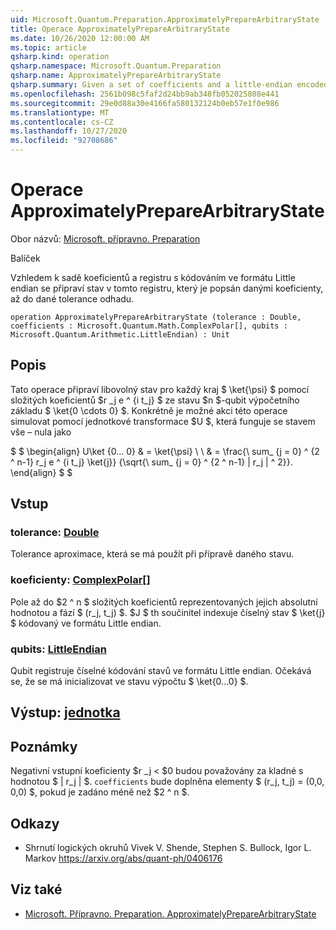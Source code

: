 ```yaml
---
uid: Microsoft.Quantum.Preparation.ApproximatelyPrepareArbitraryState
title: Operace ApproximatelyPrepareArbitraryState
ms.date: 10/26/2020 12:00:00 AM
ms.topic: article
qsharp.kind: operation
qsharp.namespace: Microsoft.Quantum.Preparation
qsharp.name: ApproximatelyPrepareArbitraryState
qsharp.summary: Given a set of coefficients and a little-endian encoded quantum register, prepares an state on that register described by the given coefficients, up to a given approximation tolerance.
ms.openlocfilehash: 2561b098c5faf2d24bb9ab348fb052025808e441
ms.sourcegitcommit: 29e0d88a30e4166fa580132124b0eb57e1f0e986
ms.translationtype: MT
ms.contentlocale: cs-CZ
ms.lasthandoff: 10/27/2020
ms.locfileid: "92708686"
---
```

# <a name="approximatelypreparearbitrarystate-operation"></a>Operace ApproximatelyPrepareArbitraryState

Obor názvů: [Microsoft. přípravno. Preparation](xref:Microsoft.Quantum.Preparation)

Balíček [](https://nuget.org/packages/)


Vzhledem k sadě koeficientů a registru s kódováním ve formátu Little endian se připraví stav v tomto registru, který je popsán danými koeficienty, až do dané tolerance odhadu.

```qsharp
operation ApproximatelyPrepareArbitraryState (tolerance : Double, coefficients : Microsoft.Quantum.Math.ComplexPolar[], qubits : Microsoft.Quantum.Arithmetic.LittleEndian) : Unit
```


## <a name="description"></a>Popis

Tato operace připraví libovolný stav pro každý kraj $ \ket{\psi} $ pomocí složitých koeficientů $r _j e ^ {i t_j} $ ze stavu $n $-qubit výpočetního základu $ \ket{0 \cdots 0} $.
Konkrétně je možné akci této operace simulovat pomocí jednotkové transformace $U $, která funguje se stavem vše – nula jako

$ $ \begin{align} U\ket {0... 0} & = \ket{\psi} \\ \\ & = \frac{\ sum_ {j = 0} ^ {2 ^ n-1} r_j e ^ {i t_j} \ket{j}} {\sqrt{\ sum_ {j = 0} ^ {2 ^ n-1} | r_j | ^ 2}}.
\end{align} $ $

## <a name="input"></a>Vstup

### <a name="tolerance--double"></a>tolerance: [Double](xref:microsoft.quantum.lang-ref.double)

Tolerance aproximace, která se má použít při přípravě daného stavu.


### <a name="coefficients--complexpolar"></a>koeficienty: [ComplexPolar](xref:Microsoft.Quantum.Math.ComplexPolar)[]

Pole až do $2 ^ n $ složitých koeficientů reprezentovaných jejich absolutní hodnotou a fází $ (r_j, t_j) $. $J $ th součinitel indexuje číselný stav $ \ket{j} $ kódovaný ve formátu Little endian.


### <a name="qubits--littleendian"></a>qubits: [LittleEndian](xref:Microsoft.Quantum.Arithmetic.LittleEndian)

Qubit registruje číselné kódování stavů ve formátu Little endian. Očekává se, že se má inicializovat ve stavu výpočtu $ \ket{0...0} $.



## <a name="output--unit"></a>Výstup: [jednotka](xref:microsoft.quantum.lang-ref.unit)



## <a name="remarks"></a>Poznámky

Negativní vstupní koeficienty $r _j < $0 budou považovány za kladné s hodnotou $ | r_j | $. `coefficients` bude doplněna elementy $ (r_j, t_j) = (0,0, 0,0) $, pokud je zadáno méně než $2 ^ n $.

## <a name="references"></a>Odkazy

- Shrnutí logických okruhů Vivek V. Shende, Stephen S. Bullock, Igor L. Markov https://arxiv.org/abs/quant-ph/0406176

## <a name="see-also"></a>Viz také

- [Microsoft. Přípravno. Preparation. ApproximatelyPrepareArbitraryState](xref:Microsoft.Quantum.Preparation.ApproximatelyPrepareArbitraryState)